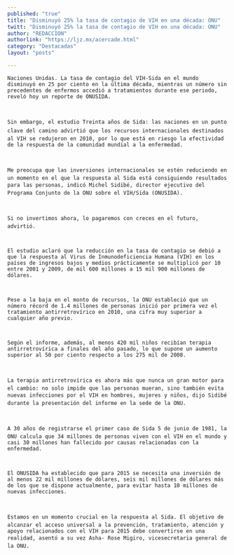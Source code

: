```yaml
---
published: "true"
title: "Disminuyó 25% la tasa de contagio de VIH en una década: ONU"
twitt: "Disminuyó 25% la tasa de contagio de VIH en una década: ONU"
author: "REDACCION"
authorlink: "https://ljz.mx/acercade.html"
category: "Destacadas"
layout: "posts"

---
```



  
    Naciones Unidas. La tasa de contagio del VIH-Sida en el mundo disminuyó en 25 por ciento en la última década, mientras un número sin precedentes de enfermos accedió a tratamientos durante ese periodo, reveló hoy un reporte de ONUSIDA.
  
  
  
    Sin embargo, el estudio Treinta años de Sida: las naciones en un punto clave del camino advirtió que los recursos internacionales destinados al VIH se redujeron en 2010, por lo que está en riesgo la efectividad de la respuesta de la comunidad mundial a la enfermedad.
  
  
  
    Me preocupa que las inversiones internacionales se estén reduciendo en un momento en el que la respuesta al Sida está consiguiendo resultados para las personas, indicó Michel Sidibé, director ejecutivo del Programa Conjunto de la ONU sobre el VIH/Sida (ONUSIDA).
  
  
  
    Si no invertimos ahora, lo pagaremos con creces en el futuro, advirtió.
  
  
  
    El estudio aclaró que la reducción en la tasa de contagio se debió a que la respuesta al Virus de Inmunodeficiencia Humana (VIH) en los países de ingresos bajos y medios prácticamente se multiplicó por 10 entre 2001 y 2009, de mil 600 millones a 15 mil 900 millones de dólares.
  
  
  
    Pese a la baja en el monto de recursos, la ONU estableció que un número récord de 1.4 millones de personas inició por primera vez el tratamiento antirretrovírico en 2010, una cifra muy superior a cualquier año previo.
  
  
  
    Según el informe, además, al menos 420 mil niños recibían terapia antirretrovírica a finales del año pasado, lo que supone un aumento superior al 50 por ciento respecto a los 275 mil de 2008.
  
  
  
    La terapia antirretrovírica es ahora más que nunca un gran motor para el cambio: no solo impide que las personas mueran, sino también evita nuevas infecciones por el VIH en hombres, mujeres y niños, dijo Sidibé durante la presentación del informe en la sede de la ONU.
  
  
  
    A 30 años de registrarse el primer caso de Sida 5 de junio de 1981, la ONU calcula que 34 millones de personas viven con el VIH en el mundo y casi 30 millones han fallecido por causas relacionadas con la enfermedad.
  
  
  
    El ONUSIDA ha establecido que para 2015 se necesita una inversión de al menos 22 mil millones de dólares, seis mil millones de dólares más de los que se dispone actualmente, para evitar hasta 10 millones de nuevas infecciones.
  
  
  
    Estamos en un momento crucial en la respuesta al Sida. El objetivo de alcanzar el acceso universal a la prevención, tratamiento, atención y apoyo relacionados con el VIH para 2015 debe convertirse en una realidad, asentó a su vez Asha- Rose Migiro, vicesecretaria general de la ONU.
  

